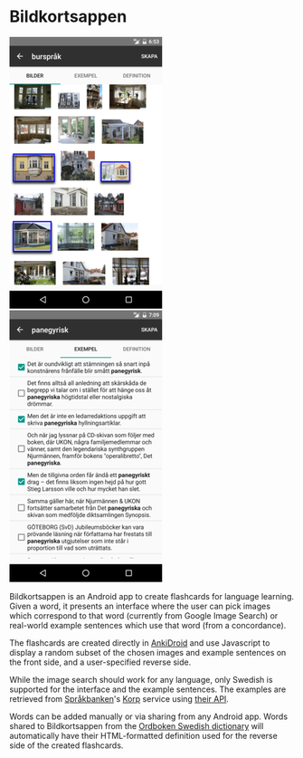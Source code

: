# Bildkortsappen

![Images](screenshots/images.png "Images") ![Sentences](screenshots/sentences.png "Sentences")

Bildkortsappen is an Android app to create flashcards for language learning.
Given a word, it presents an interface where the user can pick images which
correspond to that word (currently from Google Image Search) or real-world
example sentences which use that word (from a concordance).

The flashcards are created directly in
[AnkiDroid](https://play.google.com/store/apps/details?id=com.ichi2.anki) and
use Javascript to display a random subset of the chosen images and example
sentences on the front side, and a user-specified reverse side.

While the image search should work for any language, only Swedish is supported
for the interface and the example sentences.  The examples are retrieved from
[Språkbanken](https://spraakbanken.gu.se/swe)'s
[Korp](https://spraakbanken.gu.se/korp/) service using [their
API](https://spraakbanken.gu.se/swe/forskning/infrastruktur/korp/ws).

Words can be added manually or via sharing from any Android app.  Words shared
to Bildkortsappen from the [Ordboken Swedish
dictionary](https://play.google.com/store/apps/details?id=in.rab.ordboken) will
automatically have their HTML-formatted definition used for the reverse side of
the created flashcards.
